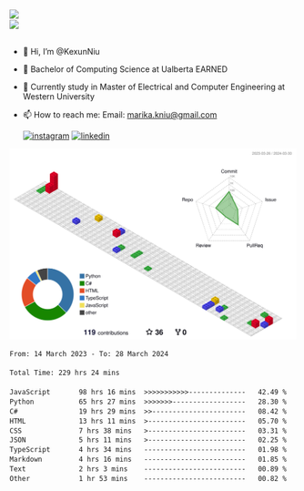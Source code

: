 <a href="https://github.com/anuraghazra/github-readme-stats">
  <img align="center" src="https://github-readme-stats.vercel.app/api?username=KexunNiu&show_icons=true" />
</a>
</br>
<a href="https://github.com/anuraghazra/github-readme-stats">
  <img align="center" src="https://github-readme-stats.vercel.app/api/top-langs/?username=KexunNiu" />
</a>

</br>
</br>

- 👋 Hi, I’m @KexunNiu
- 👀 Bachelor of Computing Science at Ualberta EARNED
- 🌱 Currently study in Master of Electrical and Computer Engineering at Western University
- 📫 How to reach me: Email: marika.kniu@gmail.com
  
  [![instagram](https://github.com/shikhar1020jais1/Git-Social/blob/master/Icons/Instagram1.png (Instagram))][1] [![linkedin](https://github.com/shikhar1020jais1/Git-Social/blob/master/Icons/LinkedIn1.png (LinkedIn))][2]

<!-- To Link your profile to the media buttons -->

[1]: https://www.instagram.com/barryn719_
[2]: https://www.linkedin.com/in/kexun-niu



![](./profile-3d-contrib/profile-gitblock.svg)

<!--START_SECTION:waka-->

```txt
From: 14 March 2023 - To: 28 March 2024

Total Time: 229 hrs 24 mins

JavaScript       98 hrs 16 mins  >>>>>>>>>>>--------------   42.49 %
Python           65 hrs 27 mins  >>>>>>>------------------   28.30 %
C#               19 hrs 29 mins  >>-----------------------   08.42 %
HTML             13 hrs 11 mins  >------------------------   05.70 %
CSS              7 hrs 38 mins   >------------------------   03.31 %
JSON             5 hrs 11 mins   >------------------------   02.25 %
TypeScript       4 hrs 34 mins   -------------------------   01.98 %
Markdown         4 hrs 16 mins   -------------------------   01.85 %
Text             2 hrs 3 mins    -------------------------   00.89 %
Other            1 hr 53 mins    -------------------------   00.82 %
```

<!--END_SECTION:waka-->

